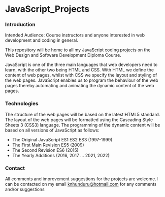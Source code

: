 <!--- Readme.md for my JavaScript projects -->
# JavaScript_Projects
### Introduction

Intended Audience: Course instructors and anyone interested in web development and coding in general.

This repository will be home to all my JavaScript coding projects on the Web Design and Software Development Diploma Course.
 
JavaScript is one of the three main languages that web developers need to learn, with the other two being HTML and CSS. With HTML we define the content of web pages, whilst with CSS we specify the layout and styling of the web pages. JavaScript enables us to program the behaviour of the web pages thereby automating and animating the dynamic content of the web pages.

### Technologies
The structure of the web pages will be based on the latest HTML5 standard.
The layout of the web pages will be formatted using the Cascading Style Sheets 3 (CSS3) language.
The programming of the dynamic content will be based on all versions of JavaScript as follows:

- The Original JavaScript ES1 ES2 ES3 (1997-1999)
- The First Main Revision ES5 (2009)
- The Second Revision ES6 (2015)
- The Yearly Additions (2016, 2017 ... 2021, 2022)

### Contact
All comments and improvement suggestions for the projects are welcome.
I can be contacted on my email <knhunduru@hotmail.com> for any comments and/or suggestions
 
